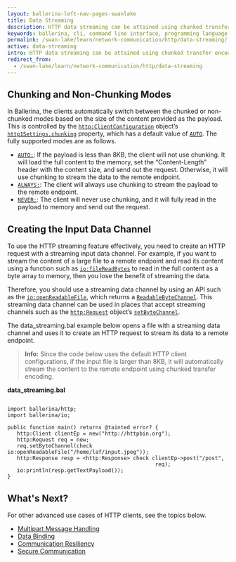 ```yaml
---
layout: ballerina-left-nav-pages-swanlake
title: Data Streaming
description: HTTP data streaming can be attained using chunked transfer encoding.
keywords: ballerina, cli, command line interface, programming language
permalink: /swan-lake/learn/network-communication/http/data-streaming/
active: data-streaming
intro: HTTP data streaming can be attained using chunked transfer encoding.  
redirect_from:
  - /swan-lake/learn/network-communication/http/data-streaming
---
```


## Chunking and Non-Chunking Modes

In Ballerina, the clients automatically switch between the chunked or non-chunked modes based on the size of the content provided as the payload. This is controlled by the [`http:ClientConfiguration`](/swan-lake/learn/api-docs/ballerina/#/ballerina/http/1.0.6/http/records/ClientConfiguration) object’s [`http1Settings.chunking`](/swan-lake/learn/api-docs/ballerina/#/ballerina/http/1.0.6/http/records/ClientHttp1Settings) property, which has a default value of [`AUTO`](/swan-lake/learn/api-docs/ballerina/#/ballerina/http/1.0.6/http/constants#CHUNKING_AUTO). The fully supported modes are as follows.

- [`AUTO:`](/swan-lake/learn/api-docs/ballerina/#/ballerina/http/1.0.6/http/constants#CHUNKING_AUTO): If the payload is less than 8KB, the client will not use chunking. It will load the full content to the memory, set the “Content-Length” header with the content size, and send out the request. Otherwise, it will use chunking to stream the data to the remote endpoint. 
- [`ALWAYS:`](/swan-lake/learn/api-docs/ballerina/#/ballerina/http/1.0.6/http/constants#CHUNKING_ALWAYS): The client will always use chunking to stream the payload to the remote endpoint. 
- [`NEVER:`](/swan-lake/learn/api-docs/ballerina/#/ballerina/http/1.0.6/http/constants#CHUNKING_NEVER): The client will never use chunking, and it will fully read in the payload to memory and send out the request. 

## Creating the Input Data Channel

To use the HTTP streaming feature effectively, you need to create an HTTP request with a streaming input data channel. For example, if you want to stream the content of a large file to a remote endpoint and read its content using a function such as [`io:fileReadBytes`](swan-lake/learn/api-docs/ballerina/#/ballerina/io/0.5.6/io/functions#fileReadBytes) to read in the full content as a byte array to memory, then you lose the benefit of streaming the data. 

Therefore, you should use a streaming data channel by using an API such as the [`io:openReadableFile`](/swan-lake/learn/api-docs/ballerina/#/ballerina/io/0.5.6/io/functions#openReadableFile), which returns a [`ReadableByteChannel`](/swan-lake/learn/api-docs/ballerina/#/ballerina/io/0.5.6/io/classes/ReadableByteChannel). This streaming data channel can be used in places that accept streaming channels such as the [`http:Request`](/swan-lake/learn/api-docs/ballerina/#/ballerina/http/1.0.6/http/classes/Request) object’s [`setByteChannel`](). 

The data_streaming.bal example below opens a file with a streaming data channel and uses it to create an HTTP request to stream its data to a remote endpoint.

>**Info:** Since the code below uses the default HTTP client configurations, if the input file is larger than 8KB, it will automatically stream the content to the remote endpoint using chunked transfer encoding. 

**data_streaming.bal**

```ballerina

import ballerina/http;
import ballerina/io;
 
public function main() returns @tainted error? {
   http:Client clientEp = new("http://httpbin.org");
   http:Request req = new;
   req.setByteChannel(check io:openReadableFile("/home/laf/input.jpeg"));
   http:Response resp = <http:Response> check clientEp->post("/post",
                                               req);
   io:println(resp.getTextPayload());
}
```

## What's Next?

For other advanced use cases of HTTP clients, see the topics below.
- [Multipart Message Handling](/swan-lake/learn/network-communication/http/multipart-message-handling)
- [Data Binding](/swan-lake/learn/network-communication/http/data-binding)
- [Communication Resiliency](/swan-lake/learn/network-communication/http/communication-resiliency)
- [Secure Communication](/swan-lake/learn/network-communication/http/secure-communication)